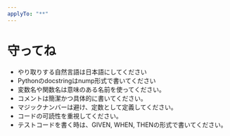 ```yaml
---
applyTo: "**"
---
```



# 守ってね

- やり取りする自然言語は日本語にしてください
- Pythonのdocstringはnump形式で書いてください
- 変数名や関数名は意味のある名前を使ってください。
- コメントは簡潔かつ具体的に書いてください。
- マジックナンバーは避け、定数として定義してください。
- コードの可読性を重視してください。
- テストコードを書く時は、GIVEN, WHEN, THENの形式で書いてください。
